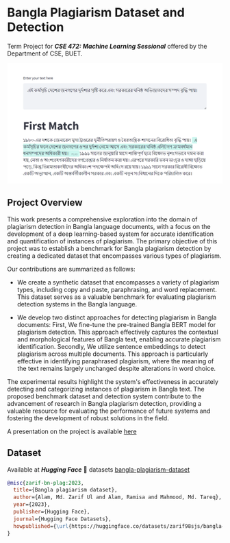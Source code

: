 # Bangla Plagiarism Dataset and Detection

Term Project for ***CSE 472: Machine Learning Sessional*** offered by the Department of CSE, BUET.

![](static/images/bangla_plag.png)

## Project Overview
This work presents a comprehensive exploration into the domain of plagiarism detection in Bangla language documents, with a focus on the development of a deep learning-based system for accurate identification and quantification of instances of plagiarism. The primary objective of this project was to establish a benchmark for Bangla plagiarism detection by creating a dedicated dataset that encompasses various types of plagiarism.

Our contributions are summarized as follows:

- We create a synthetic dataset that encompasses a variety of plagiarism types, including copy and paste, paraphrasing, and word replacement. This dataset serves as a valuable benchmark for evaluating plagiarism detection systems in the Bangla language.

- We develop two distinct approaches for detecting plagiarism in Bangla documents: First, We fine-tune the pre-trained Bangla BERT model for plagiarism detection. This approach effectively captures the contextual and morphological features of Bangla text, enabling accurate plagiarism identification. Secondly, We utilize sentence embeddings to detect plagiarism across multiple documents. This approach is particularly effective in identifying paraphrased plagiarism, where the meaning of the text remains largely unchanged despite alterations in word choice.

The experimental results highlight the system's effectiveness in accurately detecting and categorizing instances of plagiarism in Bangla text. The proposed benchmark dataset and detection system contribute to the advancement of research in Bangla plagiarism detection, providing a valuable resource for evaluating the performance of future systems and fostering the development of robust solutions in the field.

A presentation on the project is available [here](https://docs.google.com/presentation/d/1vZfF1XGjA3iTFckBCU5wVIA9ClNB3bIm_9j5_PK5Fvs/edit?usp=sharing)

## Dataset

Available at ***Hugging Face*** 🤗 datasets   [bangla-plagiarism-dataset](https://huggingface.co/datasets/zarif98sjs/bangla-plagiarism-dataset)

```bibtex
@misc{zarif-bn-plag:2023,
  title={Bangla plagiarism dataset},
  author={Alam, Md. Zarif Ul and Alam, Ramisa and Mahmood, Md. Tareq},
  year={2023},
  publisher={Hugging Face},
  journal={Hugging Face Datasets},
  howpublished={\url{https://huggingface.co/datasets/zarif98sjs/bangla-plagiarism-dataset}},
}
```